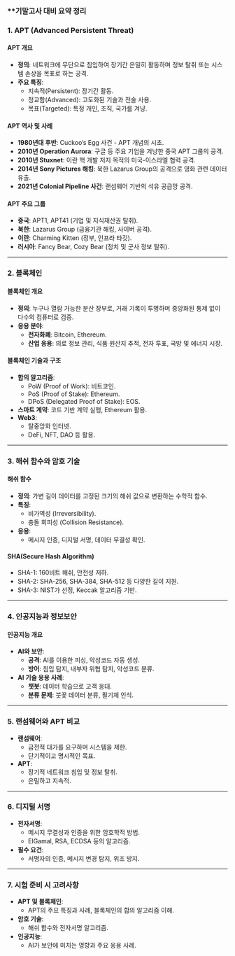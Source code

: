### **기말고사 대비 요약 정리

### **1. APT (Advanced Persistent Threat)**

#### **APT 개요**

- **정의**: 네트워크에 무단으로 침입하여 장기간 은밀히 활동하며 정보 탈취 또는 시스템 손상을 목표로 하는 공격.
- **주요 특징**:
    - 지속적(Persistent): 장기간 활동.
    - 정교함(Advanced): 고도화된 기술과 전술 사용.
    - 목표(Targeted): 특정 개인, 조직, 국가를 겨냥.

#### **APT 역사 및 사례**

- **1980년대 후반**: Cuckoo’s Egg 사건 - APT 개념의 시초.
- **2010년 Operation Aurora**: 구글 등 주요 기업을 겨냥한 중국 APT 그룹의 공격.
- **2010년 Stuxnet**: 이란 핵 개발 저지 목적의 미국-이스라엘 협력 공격.
- **2014년 Sony Pictures 해킹**: 북한 Lazarus Group의 공격으로 영화 <The Interview> 관련 데이터 유출.
- **2021년 Colonial Pipeline 사건**: 랜섬웨어 기반의 석유 공급망 공격.

#### **APT 주요 그룹**

- **중국**: APT1, APT41 (기업 및 지식재산권 탈취).
- **북한**: Lazarus Group (금융기관 해킹, 사이버 공격).
- **이란**: Charming Kitten (정부, 인프라 타깃).
- **러시아**: Fancy Bear, Cozy Bear (정치 및 군사 정보 탈취).

---

### **2. 블록체인**

#### **블록체인 개요**

- **정의**: 누구나 열람 가능한 분산 장부로, 거래 기록이 투명하며 중앙화된 통제 없이 다수의 컴퓨터로 검증.
- **응용 분야**:
    - **전자화폐**: Bitcoin, Ethereum.
    - **산업 응용**: 의료 정보 관리, 식품 원산지 추적, 전자 투표, 국방 및 에너지 시장.

#### **블록체인 기술과 구조**

- **합의 알고리즘**:
    - PoW (Proof of Work): 비트코인.
    - PoS (Proof of Stake): Ethereum.
    - DPoS (Delegated Proof of Stake): EOS.
- **스마트 계약**: 코드 기반 계약 실행, Ethereum 활용.
- **Web3**:
    - 탈중앙화 인터넷.
    - DeFi, NFT, DAO 등 활용.

---

### **3. 해쉬 함수와 암호 기술**

#### **해쉬 함수**

- **정의**: 가변 길이 데이터를 고정된 크기의 해쉬 값으로 변환하는 수학적 함수.
- **특징**:
    - 비가역성 (Irreversibility).
    - 충돌 회피성 (Collision Resistance).
- **응용**:
    - 메시지 인증, 디지털 서명, 데이터 무결성 확인.

#### **SHA(Secure Hash Algorithm)**

- SHA-1: 160비트 해쉬, 안전성 저하.
- SHA-2: SHA-256, SHA-384, SHA-512 등 다양한 길이 지원.
- SHA-3: NIST가 선정, Keccak 알고리즘 기반.

---

### **4. 인공지능과 정보보안**

#### **인공지능 개요**

- **AI와 보안**:
    - **공격**: AI를 이용한 피싱, 악성코드 자동 생성.
    - **방어**: 침입 탐지, 내부자 위협 탐지, 악성코드 분류.
- **AI 기술 응용 사례**:
    - **챗봇**: 데이터 학습으로 고객 응대.
    - **분류 문제**: 붓꽃 데이터 분류, 필기체 인식.

---

### **5. 랜섬웨어와 APT 비교**

- **랜섬웨어**:
    - 금전적 대가를 요구하며 시스템을 제한.
    - 단기적이고 명시적인 목표.
- **APT**:
    - 장기적 네트워크 침입 및 정보 탈취.
    - 은밀하고 지속적.

---

### **6. 디지털 서명**

- **전자서명**:
    - 메시지 무결성과 인증을 위한 암호학적 방법.
    - ElGamal, RSA, ECDSA 등의 알고리즘.
- **필수 요건**:
    - 서명자의 인증, 메시지 변경 탐지, 위조 방지.

---

### **7. 시험 준비 시 고려사항**

- **APT 및 블록체인**:
    - APT의 주요 특징과 사례, 블록체인의 합의 알고리즘 이해.
- **암호 기술**:
    - 해쉬 함수와 전자서명 알고리즘.
- **인공지능**:
    - AI가 보안에 미치는 영향과 주요 응용 사례.

